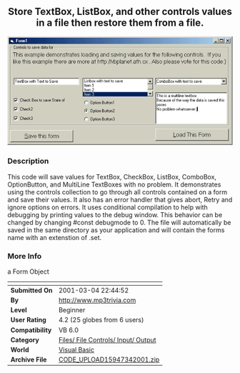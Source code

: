 ﻿<div align="center">

## Store TextBox, ListBox, and other controls values in a file then restore them from a file\.

<img src="PIC2001342241354132.jpg">
</div>

### Description

This code will save values for TextBox, CheckBox, ListBox, ComboBox, OptionButton, and MultiLine TextBoxes with no problem. It demonstrates using the controls collection to go through all controls contained on a form and save their values. It also has an error handler that gives abort, Retry and ignore options on errors. It uses conditional compilation to help with debugging by printing values to the debug window. This behavior can be changed by changing #const debugmode to 0. The file will automatically be saved in the same directory as your application and will contain the forms name with an extenstion of .set.
 
### More Info
 
a Form Object


<span>             |<span>
---                |---
**Submitted On**   |2001-03-04 22:44:52
**By**             |[http://www\.mp3trivia\.com](https://github.com/Planet-Source-Code/PSCIndex/blob/master/ByAuthor/http-www-mp3trivia-com.md)
**Level**          |Beginner
**User Rating**    |4.2 (25 globes from 6 users)
**Compatibility**  |VB 6\.0
**Category**       |[Files/ File Controls/ Input/ Output](https://github.com/Planet-Source-Code/PSCIndex/blob/master/ByCategory/files-file-controls-input-output__1-3.md)
**World**          |[Visual Basic](https://github.com/Planet-Source-Code/PSCIndex/blob/master/ByWorld/visual-basic.md)
**Archive File**   |[CODE\_UPLOAD15947342001\.zip](https://github.com/Planet-Source-Code/http-www-mp3trivia-com-store-textbox-listbox-and-other-controls-values-in-a-file-then-rest__1-21522/archive/master.zip)








